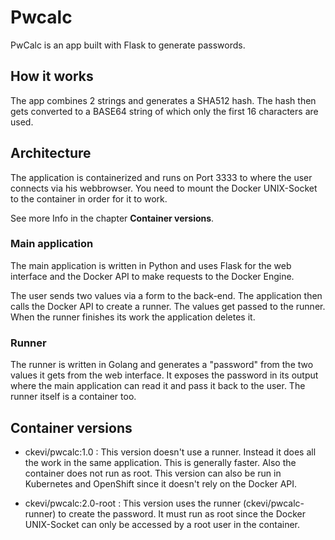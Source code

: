 # Pwcalc

PwCalc is an app built with Flask to generate passwords.

## How it works

The app combines 2 strings and generates a SHA512 hash. The hash then gets converted to a BASE64 string of which only the first 16 characters are used.

## Architecture

The application is containerized and runs on Port 3333 to where the user connects via his webbrowser. You need to mount the Docker UNIX-Socket to the container in order for it to work.

See more Info in the chapter **Container versions**.

### Main application

The main application is written in Python and uses Flask for the web interface and the Docker API to make requests to the Docker Engine.

The user sends two values via a form to the back-end. The application then calls the Docker API to create a runner. The values get passed to the runner. When the runner finishes its work the application deletes it.

### Runner

The runner is written in Golang and generates a "password" from the two values it gets from the web interface. It exposes the password in its output where the main application can read it and pass it back to the user. The runner itself is a container too.

## Container versions

- ckevi/pwcalc:1.0 : This version doesn't use a runner. Instead it does all the work in the same application. This is generally faster. Also the container does not run as root. This version can also be run in Kubernetes and OpenShift since it doesn't rely on the Docker API.

- ckevi/pwcalc:2.0-root : This version uses the runner (ckevi/pwcalc-runner) to create the password. It must run as root since the Docker UNIX-Socket can only be accessed by a root user in the container.